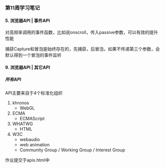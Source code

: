 ### 第11周学习笔记

#### 5. 浏览器API | 事件API

对高频率调用的事件函数，比如说onscroll，传入passive参数，可以有效的提升性能



捕获Capture和冒泡是始终存在的，先捕获，后冒泡，如果不传递第三个参数，会默认得到一个冒泡的事件监听



#### 9. 浏览器API | 其它API

##### 所有API

API主要来自于4个标准化组织

1. khronos
   * WebGL
2. ECMA
   * ECMAScript
3. WHATWG
   * HTML
4. W3C
   * webaudio
   * web animation
   * Community Group / Working Group / Interest Group

作业提交于apis.html中